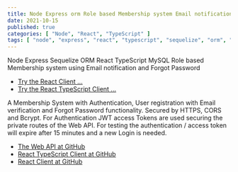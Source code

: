 ```yaml
---
title: Node Express orm Role based Membership system Email notification
date: 2021-10-15
published: true
categories: [ "Node", "React", "TypeScript" ]
tags: [ "node", "express", "react", "typescript", "sequelize", "orm", "mysql", "azure" ]
---
```



Node Express Sequelize ORM React TypeScript MySQL Role based Membership system using Email notification and Forgot Password 

<ul>
<li><a href="https://users.sequelize.basic.persteenolsen.com" target="_blank" title="Show persons">Try the React Client ...</a></li>
<li><a href="https://users.ts.sequelize.basic.persteenolsen.com" target="_blank" title="Show persons">Try the React TypeScript Client ...</a></li>
</ul>

<p>A Membership System with Authentication, User registration with Email verification and Forgot Password functionality. Secured by HTTPS, CORS and Bcrypt. For Authentication JWT access Tokens are used securing the private routes of the Web API. For testing the authentication / access token will expire after 15 minutes and a new Login is needed.</p>


<ul>
<li><a href="https://github.com/persteenolsen/node-express-sequelize-users-api-basic" target="_blank">The Web API at GitHub</a></li>
<li><a href="https://github.com/persteenolsen/react-typescript-sequelize-users-client-polyfill-basic" target="_blank">React TypeScript Client at GitHub</a></li>
<li><a href="https://github.com/persteenolsen/react-sequelize-users-client-polyfill-basic" target="_blank">React Client at GitHub</a></li>
</ul>




